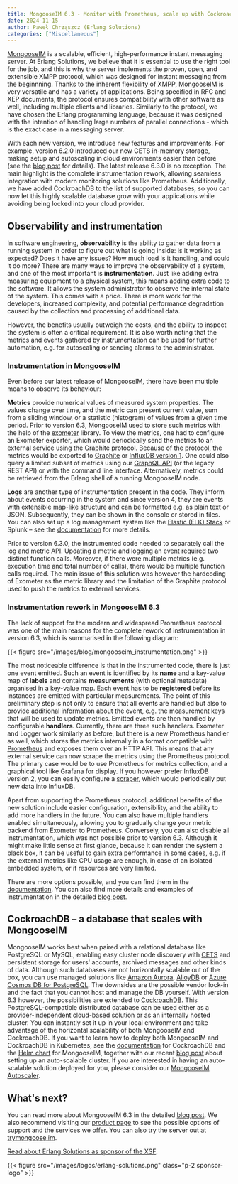```yaml
---
title: MongooseIM 6.3 - Monitor with Prometheus, scale up with CockroachDB
date: 2024-11-15
author: Paweł Chrząszcz (Erlang Solutions)
categories: ["Miscellaneous"]
---
```


[MongooseIM](https://www.erlang-solutions.com/technologies/mongooseim) is a scalable, efficient, high-performance instant messaging server. At Erlang Solutions, we believe that it is essential to use the right tool for the job, and this is why the server implements the proven, open, and extensible XMPP protocol, which was designed for instant messaging from the beginnning. Thanks to the inherent flexibility of XMPP, MongooseIM is very versatile and has a variety of applications. Being specified in RFC and XEP documents, the protocol ensures compatibility with other software as well, including multiple clients and libraries. Similarly to the protocol, we have chosen the Erlang programming language, because it was designed with the intention of handling large numbers of parallel connections - which is the exact case in a messaging server.

With each new version, we introduce new features and improvements. For example, version 6.2.0 introduced our new CETS in-memory storage, making setup and autoscaling in cloud environments easier than before (see the [blog post](https://www.erlang-solutions.com/blog/mongoose-im-6-2/) for details). The latest release 6.3.0 is no exception. The main highlight is the complete instrumentation rework, allowing seamless integration with modern monitoring solutions like Prometheus. Additionally, we have added CockroachDB to the list of supported databases, so you can now let this highly scalable database grow with your applications while avoiding being locked into your cloud provider.

## Observability and instrumentation

In software engineering, **observability** is the ability to gather data from a running system in order to figure out what is going inside: is it working as expected? Does it have any issues? How much load is it handling, and could it do more? There are many ways to improve the observability of a system, and one of the most important is **instrumentation**. Just like adding extra measuring equipment to a physical system, this means adding extra code to the software. It allows the system administrator to observe the internal state of the system. This comes with a price. There is more work for the developers, increased complexity, and potential performance degradation caused by the collection and processing of additional data.

However, the benefits usually outweigh the costs, and the ability to inspect the system is often a critical requirement. It is also worth noting that the metrics and events gathered by instrumentation can be used for further automation, e.g. for autoscaling or sending alarms to the administrator.

### Instrumentation in MongooseIM

Even before our latest release of MongooseIM, there have been multiple means to observe its behaviour:

**Metrics** provide numerical values of measured system properties. The values change over time, and the metric can present current value, sum from a sliding window, or a statistic (histogram) of values from a given time period. Prior to version 6.3, MongooseIM used to store such metrics with the help of the [exometer](https://github.com/Feuerlabs/exometer) library. To view the metrics, one had to configure an Exometer exporter, which would periodically send the metrics to an external service using the Graphite protocol. Because of the protocol, the metrics would be exported to [Graphite](https://graphiteapp.org) or [InfluxDB version 1](https://docs.influxdata.com/influxdb/v1/supported_protocols/graphite/). One could also query a limited subset of metrics using our [GraphQL API](https://esl.github.io/MongooseDocs/latest/graphql-api/admin-graphql-doc.html#definition-MetricAdminQuery) (or the legacy REST API) or with the command line interface. Alternatively, metrics could be retrieved from the Erlang shell of a running MongooseIM node.

**Logs** are another type of instrumentation present in the code. They inform about events occurring in the system and since version 4, they are events with extensible map-like structure and can be formatted e.g. as plain text or JSON. Subsequently, they can be shown in the console or stored in files. You can also set up a log management system like the [Elastic (ELK) Stack](https://www.elastic.co/elastic-stack) or Splunk – see the [documentation](https://esl.github.io/MongooseDocs/latest/operation-and-maintenance/Logging/) for more details.

Prior to version 6.3.0, the instrumented code needed to separately call the log and metric API. Updating a metric and logging an event required two distinct function calls. Moreover, if there were multiple metrics (e.g. execution time and total number of calls), there would be multiple function calls required. The main issue of this solution was however the hardcoding of Exometer as the metric library and the limitation of the Graphite protocol used to push the metrics to external services.

### Instrumentation rework in MongooseIM 6.3

The lack of support for the modern and widespread Prometheus protocol was one of the main reasons for the complete rework of instrumentation in version 6.3, which is summarised in the following diagram:

{{< figure src="/images/blog/mongooseim_instrumentation.png" >}}

The most noticeable difference is that in the instrumented code, there is just one event emitted. Such an event is identified by its **name** and a key-value map of **labels** and contains **measurements** (with optional metadata) organised in a key-value map. Each event has to be **registered** before its instances are emitted with particular measurements. The point of this preliminary step is not only to ensure that all events are handled but also to provide additional information about the event, e.g. the measurement keys that will be used to update metrics. Emitted events are then handled by configurable **handlers**. Currently, there are three such handlers. Exometer and Logger work similarly as before, but there is a new Prometheus handler as well, which stores the metrics internally in a format compatible with [Prometheus](https://prometheus.io/docs/introduction/overview/) and exposes them over an HTTP API. This means that any external service can now scrape the metrics using the Prometheus protocol. The primary case would be to use Prometheus for metrics collection, and a graphical tool like Grafana for display. If you however prefer InfluxDB version 2, you can easily configure a [scraper](https://docs.influxdata.com/influxdb/v2/write-data/developer-tools/scrape-prometheus-metrics/), which would periodically put new data into InfluxDB.

Apart from supporting the Prometheus protocol, additional benefits of the new solution include easier configuration, extensibility, and the ability to add more handlers in the future. You can also have multiple handlers enabled simultaneously, allowing you to gradually change your metric backend from Exometer to Prometheus. Conversely, you can also disable all instrumentation, which was not possible prior to version 6.3. Although it might make little sense at first glance, because it can render the system a black box, it can be useful to gain extra performance in some cases, e.g. if the external metrics like CPU usage are enough, in case of an isolated embedded system, or if resources are very limited.

There are more options possible, and you can find them in the [documentation](https://esl.github.io/MongooseDocs/latest/configuration/instrumentation/). You can also find more details and examples of instrumentation in the detailed [blog post](https://www.erlang-solutions.com/blog/mongooseim-6-3-prometheus-cockroachdb-and-more/).

## CockroachDB – a database that scales with MongooseIM

MongooseIM works best when paired with a relational database like PostgreSQL or MySQL, enabling easy cluster node discovery with [CETS](https://esl.github.io/MongooseDocs/latest/tutorials/CETS-configure/) and persistent storage for users' accounts, archived messages and other kinds of data. Although such databases are not horizontally scalable out of the box, you can use managed solutions like [Amazon Aurora](https://aws.amazon.com/rds/aurora/), [AlloyDB](https://cloud.google.com/products/alloydb) or [Azure Cosmos DB for PostgreSQL](https://learn.microsoft.com/en-us/azure/cosmos-db/postgresql/). The downsides are the possible vendor lock-in and the fact that you cannot host and manage the DB yourself. With version 6.3 however, the possibilities are extended to [CockroachDB](https://www.cockroachlabs.com/). This PostgreSQL-compatible distributed database can be used either as a provider-independent cloud-based solution or as an internally hosted cluster. You can instantly set it up in your local environment and take advantage of the horizontal scalability of both MongooseIM and CockroachDB. If you want to learn how to deploy both MongooseIM and CockroachDB in Kubernetes, see the [documentation](https://www.cockroachlabs.com/docs/stable/deploy-cockroachdb-with-kubernetes) for CockroachDB and the [Helm chart](https://artifacthub.io/packages/helm/mongoose/mongooseim) for MongooseIM, together with our recent [blog post](https://www.erlang-solutions.com/blog/instant-scalability-with-mongooseim-and-cets/) about setting up an auto-scalable cluster. If you are interested in having an auto-scalable solution deployed for you, please consider our [MongooseIM Autoscaler](https://www.erlang-solutions.com/landings/mongooseim-autoscaler/).

## What's next?

You can read more about MongooseIM 6.3 in the detailed [blog post](https://www.erlang-solutions.com/blog/mongooseim-6-3-prometheus-cockroachdb-and-more/). We also recommend visiting our [product page](https://www.erlang-solutions.com/technologies/mongooseim/) to see the possible options of support and the services we offer. You can also try the server out at [trymongoose.im](https://trymongoose.im/).

[Read about Erlang Solutions as sponsor of the XSF](/sponsors/erlang-solutions/).

{{< figure src="/images/logos/erlang-solutions.png" class="p-2 sponsor-logo" >}}
